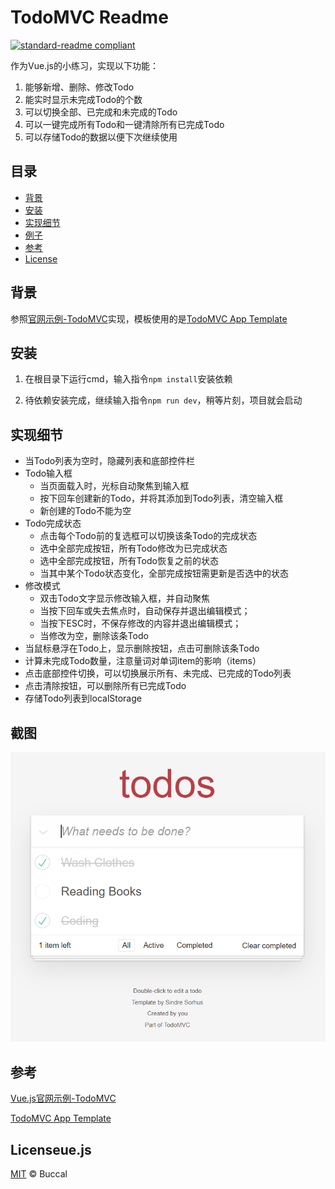 # TodoMVC Readme

[![standard-readme compliant](https://img.shields.io/badge/readme%20style-standard-brightgreen.svg?style=flat-square)](https://github.com/RichardLitt/standard-readme)

作为Vue.js的小练习，实现以下功能：

1. 能够新增、删除、修改Todo
2. 能实时显示未完成Todo的个数
3. 可以切换全部、已完成和未完成的Todo
4. 可以一键完成所有Todo和一键清除所有已完成Todo
5. 可以存储Todo的数据以便下次继续使用


## 目录

- [背景](#背景)
- [安装](#安装)
- [实现细节](#实现细节)
- [例子](#例子)
- [参考](#参考)
- [License](#license)

## 背景

参照[官网示例-TodoMVC](https://cn.vuejs.org/v2/examples/todomvc.html)实现，模板使用的是[TodoMVC App Template](https://github.com/tastejs/todomvc-app-template)

## 安装

1. 在根目录下运行cmd，输入指令`npm install`安装依赖

1. 待依赖安装完成，继续输入指令`npm run dev`，稍等片刻，项目就会启动

## 实现细节

- 当Todo列表为空时，隐藏列表和底部控件栏
- Todo输入框
  - 当页面载入时，光标自动聚焦到输入框
  - 按下回车创建新的Todo，并将其添加到Todo列表，清空输入框
  - 新创建的Todo不能为空
- Todo完成状态
  - 点击每个Todo前的复选框可以切换该条Todo的完成状态
  - 选中全部完成按钮，所有Todo修改为已完成状态
  - 选中全部完成按钮，所有Todo恢复之前的状态
  - 当其中某个Todo状态变化，全部完成按钮需更新是否选中的状态
- 修改模式
  - 双击Todo文字显示修改输入框，并自动聚焦
  - 当按下回车或失去焦点时，自动保存并退出编辑模式；
  - 当按下ESC时，不保存修改的内容并退出编辑模式；
  - 当修改为空，删除该条Todo
- 当鼠标悬浮在Todo上，显示删除按钮，点击可删除该条Todo
- 计算未完成Todo数量，注意量词对单词item的影响（items）
- 点击底部控件切换，可以切换展示所有、未完成、已完成的Todo列表
- 点击清除按钮，可以删除所有已完成Todo
- 存储Todo列表到localStorage

## 截图

![TodoMVC截图](https://raw.githubusercontent.com/Buccal/TodoMVC/master/Screenshots/2021-07-01_224558.png)


## 参考

[Vue.js官网示例-TodoMVC](https://cn.vuejs.org/v2/examples/todomvc.html)

[TodoMVC App Template](https://github.com/tastejs/todomvc-app-template)


## Licenseue.js

[MIT](LICENSE) © Buccal

